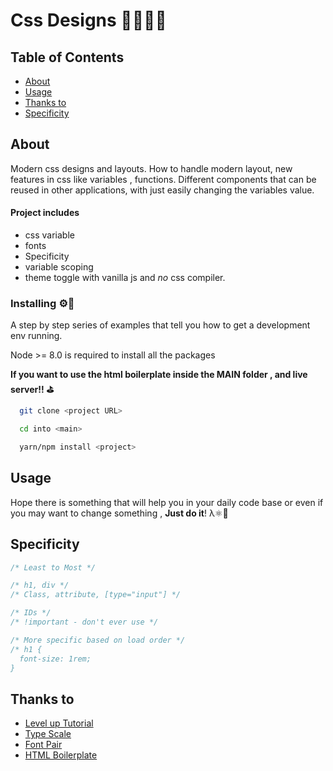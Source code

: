 # Css Designs 👩🏻‍🎨🎨

## Table of Contents

- [About](#about)
- [Usage](#usage)
- [Thanks to](#thanks)
- [Specificity](#specificity)

## About <a name = "about"></a>

Modern css designs and layouts. How to handle modern layout, new features in css like variables , functions.
Different components that can be reused in other applications, with just easily changing the variables value.

#### Project includes

- css variable
- fonts
- Specificity
- variable scoping
- theme toggle with vanilla js and _no_ css compiler.

### Installing ⚙️🦖

A step by step series of examples that tell you how to get a development env running.

Node >= 8.0 is required to install all the packages

**If you want to use the html boilerplate inside the MAIN folder , and live server!! ⛳️**

```bash
  git clone <project URL>

  cd into <main>

  yarn/npm install <project>

```

## Usage <a name = "usage"></a>

Hope there is something that will help you in your daily code base or even if you may want to change something , **Just do it**! λ⚛️🥙

## Specificity <a name = "specificity"></a>

```css
/* Least to Most */

/* h1, div */
/* Class, attribute, [type="input"] */

/* IDs */
/* !important - don't ever use */

/* More specific based on load order */
/* h1 {
  font-size: 1rem;
}
```

## Thanks to <a name = "thanks"></a>

- [Level up Tutorial](https://www.leveluptutorials.com/)
- [Type Scale](https://type-scale.com/)
- [Font Pair](https://fontpair.co/)
- [HTML Boilerplate](https://html5boilerplate.com/)
